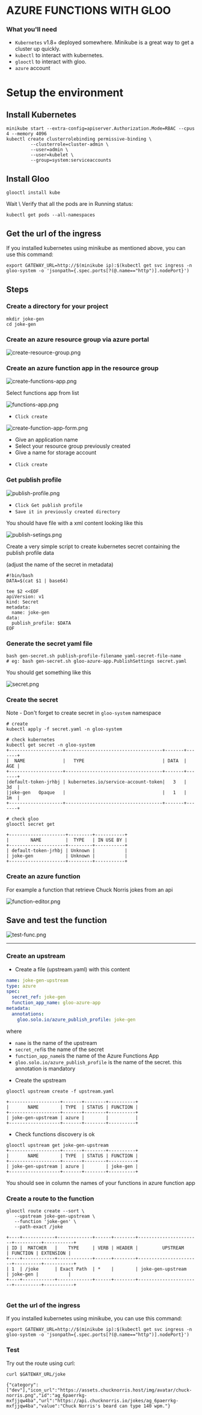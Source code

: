 # AZURE FUNCTIONS WITH GLOO

### What you'll need

- `Kubernetes` v1.8+ deployed somewhere. Minikube is a great way to get a cluster up quickly.
- `kubectl` to interact with kubernetes.
- `glooctl` to interact with gloo.
- `azure` account

# Setup the environment

## Install Kubernetes

```shell
minikube start --extra-config=apiserver.Authorization.Mode=RBAC --cpus 4 --memory 4096
kubectl create clusterrolebinding permissive-binding \
         --clusterrole=cluster-admin \
         --user=admin \
         --user=kubelet \
         --group=system:serviceaccounts
```

## Install Gloo
```shell
glooctl install kube
```

Wait \ Verify that all the pods are in Running status:
```
kubectl get pods --all-namespaces
```

## Get the url of the ingress
If you installed kubernetes using minikube as mentioned above, you can use this command:
```shell
export GATEWAY_URL=http://$(minikube ip):$(kubectl get svc ingress -n gloo-system -o 'jsonpath={.spec.ports[?(@.name=="http")].nodePort}')
```


## Steps

### Create a directory for your project

```shell
mkdir joke-gen
cd joke-gen
```

### Create an azure resource group via azure portal

![create-resource-group.png](https://github.com/herveleclerc/gloo-azure/blob/master/resources/AF9E4FC0CC209E81AB244E1010E39DC6.png)

### Create an azure function app in the resource group

![create-functions-app.png](https://github.com/herveleclerc/gloo-azure/blob/master/resources/94E4477C7D4FAD123BD5A6D3B0E67CA3.png)

Select functions app from list

![functions-app.png](https://github.com/herveleclerc/gloo-azure/blob/master/resources/08A7FF7654A4E158E0EE45BCD326F2E6.png)

* `Click create`


![create-function-app-form.png](https://github.com/herveleclerc/gloo-azure/blob/master/resources/FCECB2E9BE95FB554EA0DF93E92476ED.png)

- Give an application name
- Select your resource group previously created
- Give a name for storage account

* `Click create`

### Get publish profile

![publish-profile.png](https://github.com/herveleclerc/gloo-azure/blob/master/resources/8CC9BC5B600DAE6E85A1BFFF3DFF7A0A.png)


* `Click Get publish profile`
* `Save it in previously created directory`

You should have file with a xml content looking like this

![publish-setings.png](https://github.com/herveleclerc/gloo-azure/blob/master/resources/A2D3A1FD2D3B29DA8F559E413B5B2BC4.png)

Create a very simple script to create kubernetes secret containing the publish profile data

(adjust the name of the secret in metadata)

```shell
#!bin/bash
DATA=$(cat $1 | base64)

tee $2 <<EOF
apiVersion: v1
kind: Secret
metadata:
  name: joke-gen
data:
  publish_profile: $DATA
EOF
```

### Generate the secret yaml file
```
bash gen-secret.sh publish-profile-filename yaml-secret-file-name
# eg: bash gen-secret.sh gloo-azure-app.PublishSettings secret.yaml
```

You should get something like this

![secret.png](https://github.com/herveleclerc/gloo-azure/blob/master/resources/58D493AE4C751A5C55D56E1C5B219DEF.png)


### Create the secret

Note - Don't forget to create secret in `gloo-system` namespace

```shell
# create
kubectl apply -f secret.yaml -n gloo-system

# check kubernetes
kubectl get secret -n gloo-system
+--------------------+------------------------------------+-------+-------+
|  NAME              |   TYPE                             | DATA  |   AGE |
+--------------------+------------------------------------+-------+-------+
|default-token-jrhbj | kubernetes.io/service-account-token|   3   |   3d  |
|joke-gen   Opaque   |                                    |   1   |   1m  |
+--------------------+------------------------------------+-------+-------+

# check gloo 
glooctl secret get

+---------------------+---------+-----------+
|        NAME         |  TYPE   | IN USE BY |
+---------------------+---------+-----------+
| default-token-jrhbj | Unknown |           |
| joke-gen            | Unknown |           |
+---------------------+---------+-----------+
```


### Create an azure function 

For example a function that retrieve Chuck Norris jokes from an api

![function-editor.png](https://github.com/herveleclerc/gloo-azure/blob/master/resources/59CD9F026AC71A57C50C83A964B6D627.png)

## Save and test the function

![test-func.png](https://github.com/herveleclerc/gloo-azure/blob/master/resources/95C7F2297825B092BE39FE84EE29F276.png)


---


### Create an upstream 

* Create a file (upstream.yaml) with this content 

```yaml
name: joke-gen-upstream
type: azure
spec:
  secret_ref: joke-gen
  function_app_name: gloo-azure-app
metadata:
  annotations:
    gloo.solo.io/azure_publish_profile: joke-gen
```

where 

- `name` is the name of the upstream
- `secret_ref`is the name of the secret
- `function_app_name`is the name of the Azure Functions App
- `gloo.solo.io/azure_publish_profile` is the name of the secret. this annotation is mandatory


* Create the upstream 

```shell
glooctl upstream create -f upstream.yaml

+-------------------+-------+--------+----------+
|       NAME        | TYPE  | STATUS | FUNCTION |
+-------------------+-------+--------+----------+
| joke-gen-upstream | azure |        |          |
+-------------------+-------+--------+----------+
```

* Check functions discovery is ok

```shell
glooctl upstream get joke-gen-upstream
+-------------------+-------+--------+----------+
|       NAME        | TYPE  | STATUS | FUNCTION |
+-------------------+-------+--------+----------+
| joke-gen-upstream | azure |        | joke-gen |
+-------------------+-------+--------+----------+
```

You should see in column the names of your functions in azure function app

### Create a route to the function

```shell
glooctl route create --sort \
   --upstream joke-gen-upstream \
   --function 'joke-gen' \
   --path-exact /joke

+----+------------+-------------+------+--------+-----------------------+----------+-----------+
| ID |  MATCHER   |    TYPE     | VERB | HEADER |         UPSTREAM      | FUNCTION | EXTENSION |
+----+------------+-------------+------+--------+-----------------------+----------+-----------+
| 1  | /joke      | Exact Path  | *    |        | joke-gen-upstream     | joke-gen |           |
+----+------------+-------------+------+--------+-----------------------+----------+-----------+
   
```

### Get the url of the ingress

If you installed kubernetes using minikube, you can use this command:

```shell
export GATEWAY_URL=http://$(minikube ip):$(kubectl get svc ingress -n gloo-system -o 'jsonpath={.spec.ports[?(@.name=="http")].nodePort}')
```

### Test 

Try out the route using curl:

```shell
curl $GATEWAY_URL/joke

{"category":["dev"],"icon_url":"https://assets.chucknorris.host/img/avatar/chuck-norris.png","id":"ag_6paerrkg-mxfjjqw4ba","url":"https://api.chucknorris.io/jokes/ag_6paerrkg-mxfjjqw4ba","value":"Chuck Norris's beard can type 140 wpm."}
```
